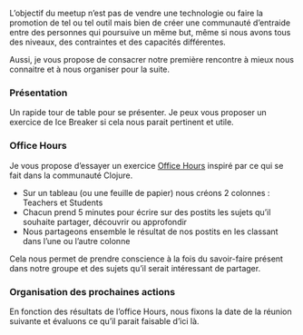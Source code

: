 L’objectif du meetup n’est pas de vendre une technologie ou faire la promotion de tel ou tel outil mais bien de créer une communauté d’entraide entre des personnes qui poursuive un même but, même si nous avons tous des niveaux, des contraintes et des capacités différentes.

Aussi, je vous propose de consacrer notre première rencontre à mieux nous connaitre et à nous organiser pour la suite.

### Présentation

Un rapide tour de table pour se présenter. Je peux vous proposer un exercice de Ice Breaker si cela nous parait pertinent et utile.

### Office Hours

Je vous propose d’essayer un exercice [Office Hours](http://blog.factual.com/clojure-office-hours) inspiré par ce qui se fait dans la communauté Clojure.
- Sur un tableau (ou une feuille de papier) nous créons 2 colonnes : Teachers et Students
- Chacun prend 5 minutes pour écrire sur des postits les sujets qu’il souhaite partager, découvrir ou approfondir
- Nous partageons ensemble le résultat de nos postits en les classant dans l’une ou l’autre colonne

Cela nous permet de prendre conscience à la fois du savoir-faire présent dans notre groupe et des sujets qu’il serait intéressant de partager.

### Organisation des prochaines actions

En fonction des résultats de l’office Hours, nous fixons la date de la réunion suivante et évaluons ce qu’il parait faisable d’ici là.
